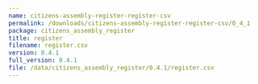 ```yaml
---
name: citizens-assembly-register-register-csv
permalink: /downloads/citizens-assembly-register-register-csv/0_4_1
package: citizens_assembly_register
title: register
filename: register.csv
version: 0.4.1
full_version: 0.4.1
file: /data/citizens_assembly_register/0.4.1/register.csv
---
```

